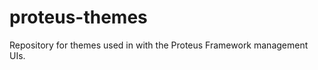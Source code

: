 proteus-themes
==============

Repository for themes used in with the Proteus Framework management UIs.
